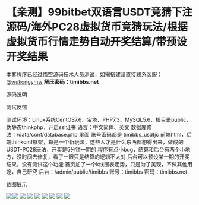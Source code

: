 # 【亲测】99bitbet双语言USDT竞猜下注源码/海外PC28虚拟货币竞猜玩法/根据虚拟货币行情走势自动开奖结算/带预设开奖结果

本套程序已经过悟空源码技术人员测试，如需搭建请直接联系客服：[@wukongymw](http://t.me/wukongymw)
**解压密码：timibbs.net**

源码说明

测试反馈

测试环境：Linux系统CentOS7.6、宝塔、PHP7.3、MySQL5.6，根目录public，伪静态thinkphp，开启ssl证书
语言：中文简体、英文
数据库修改：/data/conf/database.php 里面 账号密码都是 timibbs\_usdtjc
前端html，后端thinkcmf框架，算是一个新玩法，这些人才是什么东西都想得出来，做成的USDT-PC28玩法，开奖是5分钟一期的
程序有点小bug，结算和后台有两个小地方，没时间去修复，看了一眼只是结算的逻辑不太对
后台可以预设某一期的开奖结果，没有测试这个功能
首页加了一个k线图表走势，只是为了美观，不做其他用途，自己研究
后台：/admin/public/timibbs
账号：timibbs
密码：timibbs.net

截图展示

[![](https://wukongymw.com/wp-content/uploads/2024/01/ed2808318bdd818.png)](https://wukongymw.com/wp-content/uploads/2024/01/ed2808318bdd818.png)[![](https://wukongymw.com/wp-content/uploads/2024/01/37692cea87c7c9c.png)](https://wukongymw.com/wp-content/uploads/2024/01/37692cea87c7c9c.png)
[![](https://wukongymw.com/wp-content/uploads/2024/01/dfd241eae2501cb.png)](https://wukongymw.com/wp-content/uploads/2024/01/dfd241eae2501cb.png)
[![](https://wukongymw.com/wp-content/uploads/2024/01/fed024341ecd205.png)](https://wukongymw.com/wp-content/uploads/2024/01/fed024341ecd205.png)
[![](https://wukongymw.com/wp-content/uploads/2024/01/256aa3fab043312.png)](https://wukongymw.com/wp-content/uploads/2024/01/256aa3fab043312.png)
[![](https://wukongymw.com/wp-content/uploads/2024/01/9d7fdcfadbefe90.png)](https://wukongymw.com/wp-content/uploads/2024/01/9d7fdcfadbefe90.png)
[![](https://wukongymw.com/wp-content/uploads/2024/01/8d2d554e0810dae.png)](https://wukongymw.com/wp-content/uploads/2024/01/8d2d554e0810dae.png)
[![](https://wukongymw.com/wp-content/uploads/2024/01/bfa8f0ce82d1baa.png)](https://wukongymw.com/wp-content/uploads/2024/01/bfa8f0ce82d1baa.png)
[![](https://wukongymw.com/wp-content/uploads/2024/01/b1110c17ddf3705.png)](https://wukongymw.com/wp-content/uploads/2024/01/b1110c17ddf3705.png)
